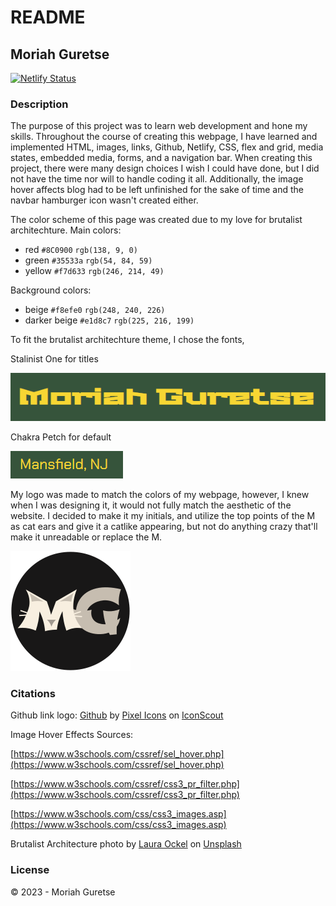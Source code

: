 # README
## Moriah Guretse

[![Netlify Status](https://api.netlify.com/api/v1/badges/177cc2b1-b356-4e6d-95a6-09b07e83156f/deploy-status)](https://app.netlify.com/sites/about-me-moriahg/deploys)

### Description
The purpose of this project was to learn web development and hone my skills. Throughout the course of creating this webpage, I have learned and implemented HTML, images, links, Github, Netlify, CSS, flex and grid, media states, embedded media, forms, and a navigation bar. When creating this project, there were many design choices I wish I could have done, but I did not have the time nor will to handle coding it all. Additionally, the image hover affects blog had to be left unfinished for the sake of time and the navbar hamburger icon wasn't created either.

The color scheme of this page was created due to my love for brutalist architechture.
Main colors:
- red `#8C0900` `rgb(138, 9, 0)`
- green `#35533a` `rgb(54, 84, 59)`
- yellow `#f7d633` `rgb(246, 214, 49)`

Background colors:
- beige `#f8efe0` `rgb(248, 240, 226)`
- darker beige `#e1d8c7` `rgb(225, 216, 199)`

To fit the brutalist architechture theme, I chose the fonts,

Stalinist One for titles

![Stalinist One font](img/StalinistOne.png)

Chakra Petch for default

![Chakra Petch font](img/ChakraPetch.png)

My logo was made to match the colors of my webpage, however, I knew when I was designing it, it would not fully match the aesthetic of the website.
I decided to make it my initials, and utilize the top points of the M as cat ears and give it a catlike appearing, but not do anything crazy that'll make it unreadable or replace the M.

![MG logo](img/MGlogo.svg)

### Citations
Github link logo:
[Github](https://iconscout.com/icons/github) by [Pixel Icons](https://iconscout.com/contributors/pixel-icons) on [IconScout](https://iconscout.com)

Image Hover Effects Sources:

[https://www.w3schools.com/cssref/sel_hover.php](https://www.w3schools.com/cssref/sel_hover.php)

[https://www.w3schools.com/cssref/css3_pr_filter.php](https://www.w3schools.com/cssref/css3_pr_filter.php)

[https://www.w3schools.com/css/css3_images.asp](https://www.w3schools.com/css/css3_images.asp)

Brutalist Architecture photo by [Laura Ockel](https://unsplash.com/@viazavier?utm_content=creditCopyText&utm_medium=referral&utm_source=unsplash) on [Unsplash](https://unsplash.com/photos/white-concrete-building-under-blue-sky-during-daytime-DrNCgf5RSpw?utm_content=creditCopyText&utm_medium=referral&utm_source=unsplash)
  

### License
© 2023 - Moriah Guretse